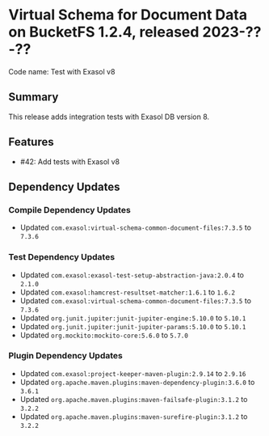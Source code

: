 # Virtual Schema for Document Data on BucketFS 1.2.4, released 2023-??-??

Code name: Test with Exasol v8

## Summary

This release adds integration tests with Exasol DB version 8.

## Features

* #42: Add tests with Exasol v8

## Dependency Updates

### Compile Dependency Updates

* Updated `com.exasol:virtual-schema-common-document-files:7.3.5` to `7.3.6`

### Test Dependency Updates

* Updated `com.exasol:exasol-test-setup-abstraction-java:2.0.4` to `2.1.0`
* Updated `com.exasol:hamcrest-resultset-matcher:1.6.1` to `1.6.2`
* Updated `com.exasol:virtual-schema-common-document-files:7.3.5` to `7.3.6`
* Updated `org.junit.jupiter:junit-jupiter-engine:5.10.0` to `5.10.1`
* Updated `org.junit.jupiter:junit-jupiter-params:5.10.0` to `5.10.1`
* Updated `org.mockito:mockito-core:5.6.0` to `5.7.0`

### Plugin Dependency Updates

* Updated `com.exasol:project-keeper-maven-plugin:2.9.14` to `2.9.16`
* Updated `org.apache.maven.plugins:maven-dependency-plugin:3.6.0` to `3.6.1`
* Updated `org.apache.maven.plugins:maven-failsafe-plugin:3.1.2` to `3.2.2`
* Updated `org.apache.maven.plugins:maven-surefire-plugin:3.1.2` to `3.2.2`
